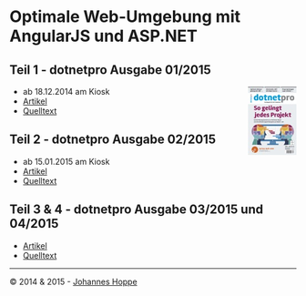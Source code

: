 # Optimale Web-Umgebung mit AngularJS und ASP.NET

## Teil 1 - dotnetpro Ausgabe 01/2015
<img src="Artikel1/Images/dnp_012015_kl.jpg" align="right" />

* ab 18.12.2014 am Kiosk 
* [Artikel](Artikel1/index.md)
* [Quelltext](Artikel1/AngularDemo)

## Teil 2 - dotnetpro Ausgabe 02/2015
* ab 15.01.2015 am Kiosk
* [Artikel](Artikel2/index.md)
* [Quelltext](Artikel2/AngularDemo)

## Teil 3 & 4 - dotnetpro Ausgabe 03/2015 und 04/2015
* [Artikel](Artikel3/index.md)
* [Quelltext](Artikel3/AngularDemo)

---

&copy; 2014 & 2015 - [Johannes Hoppe](http://www.haushoppe-its.de)
